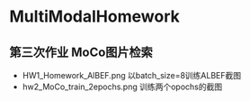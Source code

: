 # MultiModalHomework

## 第三次作业 MoCo图片检索

* HW1_Homework_AlBEF.png  以batch_size=8训练ALBEF截图
* hw2_MoCo_train_2epochs.png   训练两个opochs的截图

